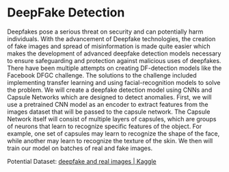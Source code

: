 
# DeepFake Detection

Deepfakes pose a serious threat on security and can potentially harm individuals. With the advancement of Deepfake technologies, the creation of fake images and spread of misinformation is made quite easier which makes the development of advanced deepfake detection models necessary to ensure safeguarding and protection against malicious uses of deepfakes.
There have been multiple attempts on creating DF-detection models like the Facebook DFGC challenge. The solutions to the challenge included implementing transfer learning and using facial-recognition models to solve the problem.
We will create a deepfake detection model using CNNs and Capsule Networks which are designed to detect anomalies. First, we will use a pretrained CNN model as an encoder to extract features from the images dataset that will be passed to the capsule network. The Capsule Network itself will consist of multiple layers of capsules, which are groups of neurons that learn to recognize specific features of the object. For example, one set of capsules may learn to recognize the shape of the face, while another may learn to recognize the texture of the skin. We then will train our model on batches of real and fake images.

Potential Dataset: [deepfake and real images | Kaggle](https://www.kaggle.com/datasets/manjilkarki/deepfake-and-real-images)
